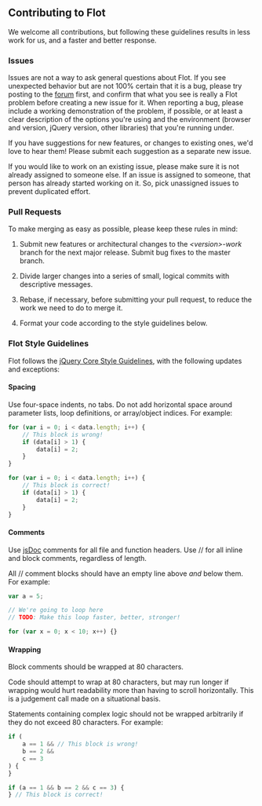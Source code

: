 ## Contributing to Flot

We welcome all contributions, but following these guidelines results in less
work for us, and a faster and better response.

### Issues

Issues are not a way to ask general questions about Flot. If you see unexpected
behavior but are not 100% certain that it is a bug, please try posting to the
[forum](http://groups.google.com/group/flot-graphs) first, and confirm that
what you see is really a Flot problem before creating a new issue for it. When
reporting a bug, please include a working demonstration of the problem, if
possible, or at least a clear description of the options you're using and the
environment (browser and version, jQuery version, other libraries) that you're
running under.

If you have suggestions for new features, or changes to existing ones, we'd
love to hear them! Please submit each suggestion as a separate new issue.

If you would like to work on an existing issue, please make sure it is not
already assigned to someone else. If an issue is assigned to someone, that
person has already started working on it. So, pick unassigned issues to prevent
duplicated effort.

### Pull Requests

To make merging as easy as possible, please keep these rules in mind:

1.  Submit new features or architectural changes to the _&lt;version&gt;-work_
    branch for the next major release. Submit bug fixes to the master branch.

2.  Divide larger changes into a series of small, logical commits with
    descriptive messages.

3.  Rebase, if necessary, before submitting your pull request, to reduce the
    work we need to do to merge it.

4.  Format your code according to the style guidelines below.

### Flot Style Guidelines

Flot follows the [jQuery Core Style Guidelines](http://docs.jquery.com/JQuery_Core_Style_Guidelines),
with the following updates and exceptions:

#### Spacing

Use four-space indents, no tabs. Do not add horizontal space around parameter
lists, loop definitions, or array/object indices. For example:

```js
for (var i = 0; i < data.length; i++) {
    // This block is wrong!
    if (data[i] > 1) {
        data[i] = 2;
    }
}

for (var i = 0; i < data.length; i++) {
    // This block is correct!
    if (data[i] > 1) {
        data[i] = 2;
    }
}
```

#### Comments

Use [jsDoc](http://usejsdoc.org) comments for all file and function headers.
Use // for all inline and block comments, regardless of length.

All // comment blocks should have an empty line above _and_ below them. For
example:

```js
var a = 5;

// We're going to loop here
// TODO: Make this loop faster, better, stronger!

for (var x = 0; x < 10; x++) {}
```

#### Wrapping

Block comments should be wrapped at 80 characters.

Code should attempt to wrap at 80 characters, but may run longer if wrapping
would hurt readability more than having to scroll horizontally. This is a
judgement call made on a situational basis.

Statements containing complex logic should not be wrapped arbitrarily if they
do not exceed 80 characters. For example:

```js
if (
    a == 1 && // This block is wrong!
    b == 2 &&
    c == 3
) {
}

if (a == 1 && b == 2 && c == 3) {
} // This block is correct!
```
